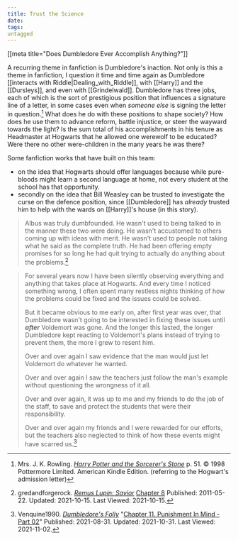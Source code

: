 ```yaml
---
title: Trust the Science
date: 
tags:
untagged
---
```

[[meta title="Does Dumbledore Ever Accomplish Anything?"]]

A recurring theme in fanfiction is Dumbledore's inaction.  Not only is this a
theme in fanfiction, I question it time and time again as Dumbledore [[interacts
with Riddle|Dealing_with_Riddle]], with [[Harry]] and the [[Dursleys]], and even
with [[Grindelwald]].  Dumbledore has three jobs, each of which is the sort of
prestigious position that influences a signature line of a letter, in some cases
even when *someone else* is signing the letter in question.[^211015-1]  What
does he do with these positions to shape society?  How does he use them to
advance reform, battle injustice, or steer the wayward towards the light? Is the
sum total of his accomplishments in his tenure as Headmaster at Hogwarts that he
allowed one werewolf to be educated?  Were there no other were-children in the
many years he was there? 

Some fanfiction works that have built on this team:

* on the idea that Hogwarts should offer languages because while pure-bloods
  might learn a second language at home, not every student at the school has
  that opportunity. 
* secondly on the idea that Bill Weasley can be trusted to investigate the curse
  on the defence position, since [[Dumbledore]] has *already* trusted him to
  help with the wards on [[Harry]]'s house (in this story). 

> Albus was truly dumbfounded. He wasn't used to being talked to in the manner
> these two were doing. He wasn't accustomed to others coming up with ideas with
> merit. He wasn't used to people not taking what he said as the complete truth.
> He had been offering empty promises for so long he had quit trying to actually
> do anything about the problems.[^211015-2]

> For several years now I have been silently observing everything and anything
> that takes place at Hogwarts. And every time I noticed something wrong, I
> often spent many restless nights thinking of how the problems could be fixed
> and the issues could be solved.
> 
> But it became obvious to me early on, after first year was over, that
> Dumbledore wasn't going to be interested in fixing these issues until
> _**after**_ Voldemort was gone. And the longer this lasted, the longer
> Dumbledore kept reacting to Voldemort's plans instead of trying to prevent
> them, the more I grew to resent him.
> 
> Over and over again I saw evidence that the man would just let Voldemort do
> whatever he wanted.
> 
> Over and over again I saw the teachers just follow the man's example without
> questioning the wrongness of it all.
> 
> Over and over again, it was up to me and my friends to do the job of the
> staff, to save and protect the students that were their responsibility.
> 
> Over and over again my friends and I were rewarded for our efforts, but the
> teachers also neglected to think of how these events might have scarred
> us.[^211102-1]

[^211102-1]: Venquine1990.
    _[Dumbledore's Folly](https://www.fanfiction.net/s/13948448)_
    "[Chapter 11. Punishment In Mind - Part 02](https://www.fanfiction.net/s/13948448/11/Dumbledore-s-Folly)"
    Published: 2021-08-31. Updated: 2021-10-31. Last Viewed: 2021-11-02.

[^211015-2]: gredandforgerock.
    _[Remus Lupin: Savior](https://www.fanfiction.net/s/7013332)_
    [Chapter 8](https://www.fanfiction.net/s/7013332/8/Remus-Lupin-Savior)
    Published: 2011-05-22. Updated: 2021-10-15. Last Viewed: 2021-10-15. 

[^211015-1]: Mrs. J. K. Rowling. 
    _[Harry Potter and the Sorcerer's Stone](https://www.goodreads.com/book/show/3.Harry_Potter_and_the_Sorcerer_s_Stone)_
    p. 51. © 1998 Pottermore Limited. American Kindle Edition. 
    (referring to the Hogwart's admission letter)
